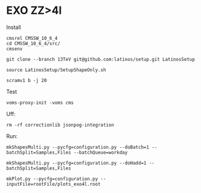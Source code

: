 EXO ZZ>4l
====

Install

    cmsrel CMSSW_10_6_4
    cd CMSSW_10_6_4/src/
    cmsenv
    
    git clone --branch 13TeV git@github.com:latinos/setup.git LatinosSetup
    
    source LatinosSetup/SetupShapeOnly.sh
    
    scramv1 b -j 20
    
    
Test

    voms-proxy-init -voms cms

    
    
Uff:

    rm -rf correctionlib jsonpog-integration
    
    
Run:
    
    
    mkShapesMulti.py --pycfg=configuration.py --doBatch=1 --batchSplit=Samples,Files --batchQueue=workday 

    mkShapesMulti.py --pycfg=configuration.py --doHadd=1 --batchSplit=Samples,Files

    mkPlot.py --pycfg=configuration.py --inputFile=rootFile/plots_exo4l.root



